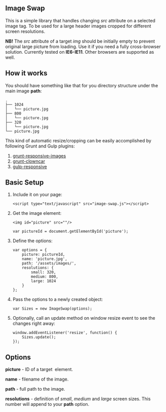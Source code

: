 Image Swap
----------
This is a simple library that handles changing *src* attribute on a selected image tag. To be used for a large header images cropped for different screen resolutions.

**NB!** The *src* attribute of a target *img* should be initially empty to prevent original large picture from loading. Use it if you need a fully cross-browser solution. Currently tested on **IE6-IE11**. Other browsers are supported as well.

How it works
------------

You should have something like that for you directory structure under the main image **path**:

    .
    ├── 1024
    │   └── picture.jpg
    ├── 800
    │   └── picture.jpg
    ├── 320
    │   └── picture.jpg
    └── picture.jpg

This kind of automatic resize/cropping can be easily accomplished by following Grunt and Gulp plugins:

 1. [grunt-responsive-images](https://github.com/andismith/grunt-responsive-images)
 2. [grunt-clowncar](https://npmjs.org/package/grunt-clowncar)
 3. [gulp-responsive](https://github.com/mahnunchik/gulp-responsive)



Basic Setup
----------
 1. Include it on your page:	 

        <script type="text/javascript" src="image-swap.js"></script>

 2. Get the image element:

 		<img id="picture" src=""/>

        var pictureId = document.getElementById('picture');

 3. Define the options:
	
        var options = {
            picture: pictureId,
            name: 'picture.jpg',
            path: '/assets/images/',
            resolutions: {
                small: 320,
                medium: 800,
                large: 1024
            }
        };

 4. Pass the options to a newly created object:

        var Sizes = new ImageSwap(options);

 5. Optionally, call an update method on window resize event to see the changes right away:
 
        window.addEventListener('resize', function() {
            Sizes.update();
        });

Options
-------

**picture** - ID of a target <img> element.

**name** - filename of the image.

**path** - full path to the image.

**resolutions** - definition of *small*, *medium* and *large* screen sizes. This number will append to your **path** option.
